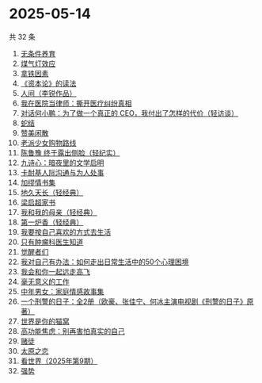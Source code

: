 # 2025-05-14

共 32 条

<!-- BEGIN WEREAD -->
<!-- 最后更新时间 2025-05-14 19:21:39 +0800 -->
1. [无条件养育](https://weread.qq.com/web/bookDetail/27b327b05e44c227b752c9d)
1. [煤气灯效应](https://weread.qq.com/web/bookDetail/1df32da0813ab9e38g0101bc)
1. [拿铁因素](https://weread.qq.com/web/bookDetail/a1a32200813ab9e87g014bf7)
1. [《资本论》的读法](https://weread.qq.com/web/bookDetail/00832e60813ab77a2g0108d5)
1. [人间（李锐作品）](https://weread.qq.com/web/bookDetail/8bd32de0813ab9a1cg014609)
1. [我在医院当律师：撕开医疗纠纷真相](https://weread.qq.com/web/bookDetail/01132370813ab9ea5g01964a)
1. [对话何小鹏：为了做一个真正的 CEO，我付出了怎样的代价（轻访谈）](https://weread.qq.com/web/bookDetail/00a32bb0813ab9ebag015815)
1. [蛇结](https://weread.qq.com/web/bookDetail/e77328b0813ab83b6g014aea)
1. [赞美闲散](https://weread.qq.com/web/bookDetail/05a322e0813ab9ec0g01916d)
1. [老派少女购物路线](https://weread.qq.com/web/bookDetail/63732d00813ab7d60g0112c5)
1. [陈鲁豫 终于露出侧脸（轻纪实）](https://weread.qq.com/web/bookDetail/e3632d70813ab9ec0g016332)
1. [九诗心：暗夜里的文学启明](https://weread.qq.com/web/bookDetail/f7e32280813ab9eb3g015d98)
1. [卡耐基人际沟通与为人处事](https://weread.qq.com/web/bookDetail/27a32100813ab9e76g010521)
1. [加缪情书集](https://weread.qq.com/web/bookDetail/d9e32920813ab9ec2g014f83)
1. [地久天长（轻经典）](https://weread.qq.com/web/bookDetail/c3832400813ab9ec0g013d0e)
1. [梁启超家书](https://weread.qq.com/web/bookDetail/72932a505c6d4e7297b5ca3)
1. [我和我的母亲（轻经典）](https://weread.qq.com/web/bookDetail/de132b00813ab9ba1g0124df)
1. [第一炉香（轻经典）](https://weread.qq.com/web/bookDetail/c60326f0813ab9eb1g010755)
1. [我要按自己喜欢的方式去生活](https://weread.qq.com/web/bookDetail/f7132830813ab9bc8g016f14)
1. [只有肿瘤科医生知道](https://weread.qq.com/web/bookDetail/6fd32b60813ab9e2cg0149b3)
1. [觉醒者们](https://weread.qq.com/web/bookDetail/1cf32350813ab9ec1g0181ae)
1. [我对自己有办法：如何走出日常生活中的50个心理困境](https://weread.qq.com/web/bookDetail/de032e10813ab9eb1g017f1f)
1. [我会和你一起远走高飞](https://weread.qq.com/web/bookDetail/bc532ac0813ab9e2cg016015)
1. [毫无意义的工作](https://weread.qq.com/web/bookDetail/f7b32c90813ab77b6g013094)
1. [中年男女：家庭情感故事集](https://weread.qq.com/web/bookDetail/c2632330813ab9d8ag0167dc)
1. [一个刑警的日子：全2册（欧豪、张佳宁、何冰主演电视剧《刑警的日子》原著）](https://weread.qq.com/web/bookDetail/cff323f0720c32d7cff8986)
1. [世界是你的猫窝](https://weread.qq.com/web/bookDetail/16f32300813ab9460g01200a)
1. [高功能焦虑：别再害怕真实的自己](https://weread.qq.com/web/bookDetail/7f632dc0813ab9d9bg0190f7)
1. [赌徒](https://weread.qq.com/web/bookDetail/78032ad0813ab6a94g01394b)
1. [太原之恋](https://weread.qq.com/web/bookDetail/6ae321507199d6e66ae82be)
1. [看世界（2025年第9期）](https://weread.qq.com/web/bookDetail/ff232b20813ab9ebeg016a91)
1. [强势](https://weread.qq.com/web/bookDetail/49f32500715443a149f102f)
<!-- END WEREAD -->